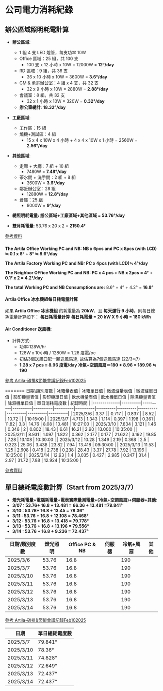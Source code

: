 # 公司電力消耗紀錄

## 辦公區域照明耗電計算

- **辦公區域**:  
  - 1 組 4 支 LED 燈管，每支功率 10W  
  - Office 區域：25 組，共 100 支  
    - 100 支 x 12 小時 x 10W = 12000W = **12°/day**  
  - RD 區域：9 組，共 36 支  
    - 36 x 10 小時 x 10W = 3600W = **3.6°/day**  
  - GM & 勇哥辦公室：4 組 x 4 支，共 32 支  
    - 32 x 9 小時 x 10W = 2880W = **2.88°/day**  
  - 會議室：8 組，共 32 支  
    - 32 x 1 小時 x 10W = 320W = **0.32°/day**  
  - **辦公室總計**: **18.32°/day**  

- **工廠區域**:  
  - 工作區：15 組  
  - 燒機+測試區：4 組  
    - 15 x 4 x 10W x 4 小時 + 4 x 4 x 10W x 1 小時 = 2560W = **2.56°/day**  

- **其他區域**:  
  - 走廊 + 大廳：7 組 + 10 組  
    - 7480W = **7.48°/day**  
  - 茶水間 + 洗手間：2 組 + 8 組  
    - 3600W = **3.6°/day**  
  - 鄰近辦公室：28 組  
    - 12880W = **12.8°/day**  
  - 倉庫：25 組  
    - 9000W = **9°/day**  

- **總照明耗電量: 辦公區域+工廠區域+其他區域 = 53.76°/day**  
- **雙月耗電量**: 53.76 x 20 x 2 = **2150.4°**  

[參考資料](https://docs.google.com/document/d/1u8RTfudd8ApBmxJg5l6y_HTEd6GtGsMeeZCrC3ECWEs/edit?台)

###
**The Artila Office Working PC and NB:  NB x 6pcs and PC x 8pcs (with LCD) ≒ 0.1 x 6° + 8° ≒ 8.6°/day** 

**The Artila Factory Working PC and NB: PC x 4pcs (with LCD)≒ 4°/day**

**The Neighbor OFfice Working PC and NB: PC x 4 pcs + NB x 2pcs = 4° + 0.1° x 2 = 4.2°/day**

**The total Working PC and NB Consumptions are:** 8.6° + 4° + 4.2° = **16.8°**

#### Artila Office 冰水機組每日耗電量計算
如果 **Artila Office 冰水機組** 的耗電量為 **20kW**，且 **每天運行 9 小時**，則每日總耗電量計算如下：
**每日耗電量計算**
**每日耗電量 = 20 kW X 9 小時 = 180 kWh**
#### Air Conditioner 送風機:
- 計算方式:
  - 功率:128W/hr
  - 128W x 10小時 / 1280W = 1.28 度電/pc
  - 初估3個送風口配一顆送風馬達, 故估算為7個送風馬達 (22/3≒7)
  - **1.28 x 7 pcs = 8.96 度電/day**
  **冷氣+空調風扇＝180 + 8.96 = 189.96 ≒ 190**

[參考 Artila-碳排&節能會議記錄Feb102025](Artila-碳排&節能會議記錄-Feb102025.md)

=======
 日期\類別度數  | 冰箱量表值 | 冰箱單日值 | 微波爐量表值 | 微波爐單日值 | 影印機量表值 | 影印機單日值 | 飲水機量表值 | 飲水機單日值 | 除濕機量表值 | 除濕機單日值 | 單日消耗電度數 | 紀錄時間  |
|--------------|----------|----------|----------|----------|----------|----------|----------|----------|----------|----------|----------|----------|
| 2025/3/6    | 3.37     |          | 0.717    |          | 0.837    |          | 8.52     |          | 10.72    |          |          | 10:15:00 |
| 2025/3/7    | 4.713    | 1.343    | 1.114    | 0.397    | 1.198    | 0.361    | 11.82    | 3.3      | 14.76    | 8.08     | 13.481   | 10:27:00 |
| 2025/3/10   | 7.834    | 3.121    | 1.46     | 0.346    | 2        | 0.802    | 18.43    | 6.61     | 16.21    | 2.90     | 13.000   | 10:35:00 |
| 2025/3/11   | 8.931    | 1.097    | 1.822    | 0.362    | 2.177    | 0.177    | 21.622   | 3.192    | 19.85    | 7.28     | 13.108   | 10:30:00 |
| 2025/3/12   | 10.28    | 1.349    | 2.19     | 0.368    | 2.5      | 0.323    | 25.06    | 3.438    | 23.82    | 7.94     | 13.418   | 09:30:00 |
| 2025/3/13   | 11.53    | 1.25     | 2.608    | 0.418    | 2.738    | 0.238    | 28.43    | 3.37     | 27.78    | 7.92     | 13.196   | 10:35:00 |
| 2025/3/14   | 12.93    | 1.4      | 3.035    | 0.427    | 2.985    | 0.247    | 31.4     | 2.97     | 31.72    | 7.88     | 12.924   | 10:35:00 |

[參考資料](https://docs.google.com/spreadsheets/d/15qC8A5fQTgHm3z_aiqw64yScEbDyl_wbgTKzL_kQgRc/edit?usp=sharing)



## 單日總耗電度數計算（Start from 2025/3/7）

- **燈光耗電量+電腦耗電量+電表實際量測電量+(冷氣+空調風扇)+伺服器+其他:**
- **3/07 : 53.76+ 16.8 + 13.481 = 66.36 + 13.481 =79.841°**
- **3/10 : 53.76+ 16.8 + 13.45 = 78.36°**
- **3/11 : 53.76 + 16.8 + 12.108 = 78.468°** 
- **3/12 : 53.76 + 16.8 + 13.418 = 79.778°**
- **3/13 : 53.76 + 16.8 + 13.196 = 79.556°**
- **3/14 : 53.76 + 16.8 + 9.236 = 72.437°**

| 日期\類別度數  | 燈光照明 | Office PC & NB | 伺服器 | 冷氣+風扇 | 其他 |
|-------------|--------|---------------|------|--------|------|
| 2025/3/6    | 53.76  |     16.8      |      |  190   |      |
| 2025/3/7    | 53.76  |     16.8      |      |  190   |      |
| 2025/3/10   | 53.76  |     16.8      |      |  190   |      |
| 2025/3/11   | 53.76  |     16.8      |      |  190   |      |
| 2025/3/12   | 53.76  |     16.8      |      |  190   |      |
| 2025/3/13   | 53.76  |     16.8      |      |  190   |      |
| 2025/3/14   | 53.76  |     16.8      |      |  190   |      |

[參考 Artila-碳排&節能會議記錄Feb102025](Artila-碳排&節能會議記錄-Feb102025.md)




| 日期        | 單日總耗電度數 |
|------------|--------------|
| 2025/3/7  | 79.841° |
| 2025/3/10 | 78.36° |
| 2025/3/11 | 74.828° |
| 2025/3/12 | 72.649° |
| 2025/3/13 | 72.437° |
| 2025/3/14 | 72.437° |

